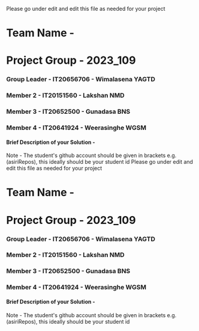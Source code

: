 Please go under edit and edit this file as needed for your project

# Team Name - 
# Project Group - 2023_109
### Group Leader - IT20656706 - Wimalasena YAGTD
### Member 2 - IT20151560 - Lakshan NMD
### Member 3 - IT20652500 - Gunadasa BNS
### Member 4 - IT20641924 - Weerasinghe WGSM

#### Brief Description of your Solution - 

Note - The student's github account should be given in brackets e.g. (asiriRepos), this ideally should be your student id 
Please go under edit and edit this file as needed for your project

# Team Name - 
# Project Group - 2023_109
### Group Leader - IT20656706 - Wimalasena YAGTD
### Member 2 - IT20151560 - Lakshan NMD
### Member 3 - IT20652500 - Gunadasa BNS
### Member 4 - IT20641924 - Weerasinghe WGSM

#### Brief Description of your Solution - 

Note - The student's github account should be given in brackets e.g. (asiriRepos), this ideally should be your student id 
